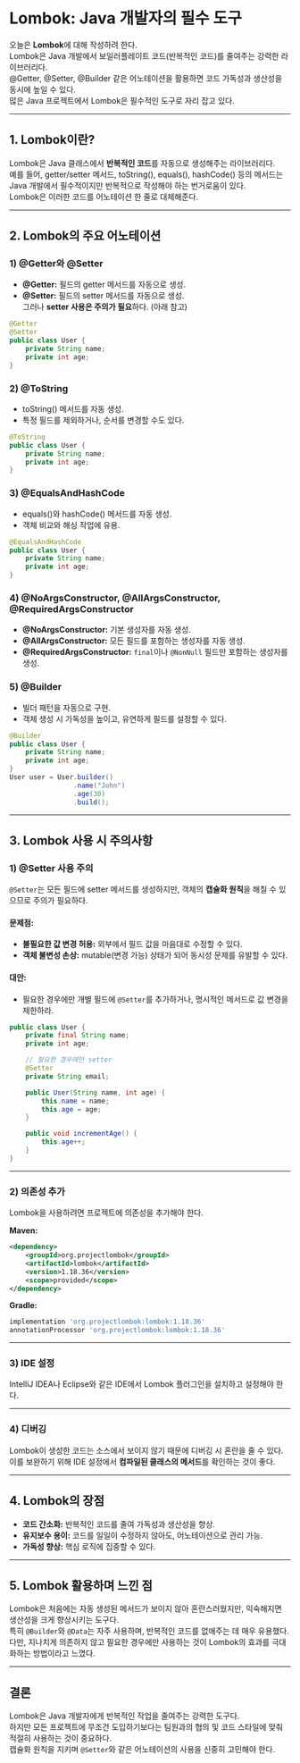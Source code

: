 # Lombok: Java 개발자의 필수 도구

오늘은 **Lombok**에 대해 작성하려 한다.  
Lombok은 Java 개발에서 보일러플레이트 코드(반복적인 코드)를 줄여주는 강력한 라이브러리다.  
@Getter, @Setter, @Builder 같은 어노테이션을 활용하면 코드 가독성과 생산성을 동시에 높일 수 있다.  
많은 Java 프로젝트에서 Lombok은 필수적인 도구로 자리 잡고 있다.

---

## 1. Lombok이란?

Lombok은 Java 클래스에서 **반복적인 코드**를 자동으로 생성해주는 라이브러리다.  
예를 들어, getter/setter 메서드, toString(), equals(), hashCode() 등의 메서드는 Java 개발에서 필수적이지만 반복적으로 작성해야 하는 번거로움이 있다.  
Lombok은 이러한 코드를 어노테이션 한 줄로 대체해준다.

---

## 2. Lombok의 주요 어노테이션

### **1) @Getter와 @Setter**
- **@Getter:** 필드의 getter 메서드를 자동으로 생성.
- **@Setter:** 필드의 setter 메서드를 자동으로 생성.  
  그러나 **setter 사용은 주의가 필요**하다. (아래 참고)

```java
@Getter
@Setter
public class User {
    private String name;
    private int age;
}
```

### **2) @ToString**
- toString() 메서드를 자동 생성.
- 특정 필드를 제외하거나, 순서를 변경할 수도 있다.

```java
@ToString
public class User {
    private String name;
    private int age;
}
```

### **3) @EqualsAndHashCode**
- equals()와 hashCode() 메서드를 자동 생성.
- 객체 비교와 해싱 작업에 유용.

```java
@EqualsAndHashCode
public class User {
    private String name;
    private int age;
}
```

### **4) @NoArgsConstructor, @AllArgsConstructor, @RequiredArgsConstructor**
- **@NoArgsConstructor:** 기본 생성자를 자동 생성.
- **@AllArgsConstructor:** 모든 필드를 포함하는 생성자를 자동 생성.
- **@RequiredArgsConstructor:** `final`이나 `@NonNull` 필드만 포함하는 생성자를 생성.

### **5) @Builder**
- 빌더 패턴을 자동으로 구현.
- 객체 생성 시 가독성을 높이고, 유연하게 필드를 설정할 수 있다.

```java
@Builder
public class User {
    private String name;
    private int age;
}
User user = User.builder()
                .name("John")
                .age(30)
                .build();
```

---

## 3. Lombok 사용 시 주의사항

### **1) @Setter 사용 주의**
`@Setter`는 모든 필드에 setter 메서드를 생성하지만, 객체의 **캡슐화 원칙**을 해칠 수 있으므로 주의가 필요하다.

#### 문제점:
- **불필요한 값 변경 허용:** 외부에서 필드 값을 마음대로 수정할 수 있다.
- **객체 불변성 손상:** mutable(변경 가능) 상태가 되어 동시성 문제를 유발할 수 있다.

#### 대안:
- 필요한 경우에만 개별 필드에 `@Setter`를 추가하거나, 명시적인 메서드로 값 변경을 제한하라.

```java
public class User {
    private final String name;
    private int age;

    // 필요한 경우에만 setter
    @Setter
    private String email;

    public User(String name, int age) {
        this.name = name;
        this.age = age;
    }

    public void incrementAge() {
        this.age++;
    }
}
```

---

### **2) 의존성 추가**
Lombok을 사용하려면 프로젝트에 의존성을 추가해야 한다.

**Maven:**
```xml
<dependency>
    <groupId>org.projectlombok</groupId>
    <artifactId>lombok</artifactId>
    <version>1.18.36</version>
    <scope>provided</scope>
</dependency>
```

**Gradle:**
```groovy
implementation 'org.projectlombok:lombok:1.18.36'
annotationProcessor 'org.projectlombok:lombok:1.18.36'
```

---

### **3) IDE 설정**
IntelliJ IDEA나 Eclipse와 같은 IDE에서 Lombok 플러그인을 설치하고 설정해야 한다.

---

### **4) 디버깅**
Lombok이 생성한 코드는 소스에서 보이지 않기 때문에 디버깅 시 혼란을 줄 수 있다.  
이를 보완하기 위해 IDE 설정에서 **컴파일된 클래스의 메서드**를 확인하는 것이 좋다.

---

## 4. Lombok의 장점

- **코드 간소화:** 반복적인 코드를 줄여 가독성과 생산성을 향상.
- **유지보수 용이:** 코드를 일일이 수정하지 않아도, 어노테이션으로 관리 가능.
- **가독성 향상:** 핵심 로직에 집중할 수 있다.

---

## 5. Lombok 활용하며 느낀 점

Lombok은 처음에는 자동 생성된 메서드가 보이지 않아 혼란스러웠지만, 익숙해지면 생산성을 크게 향상시키는 도구다.  
특히 `@Builder`와 `@Data`는 자주 사용하며, 반복적인 코드를 없애주는 데 매우 유용했다.  
다만, 지나치게 의존하지 않고 필요한 경우에만 사용하는 것이 Lombok의 효과를 극대화하는 방법이라고 느꼈다.

---

## 결론

Lombok은 Java 개발자에게 반복적인 작업을 줄여주는 강력한 도구다.  
하지만 모든 프로젝트에 무조건 도입하기보다는 팀원과의 협의 및 코드 스타일에 맞춰 적절히 사용하는 것이 중요하다.  
캡슐화 원칙을 지키며 `@Setter`와 같은 어노테이션의 사용을 신중히 고민해야 한다.